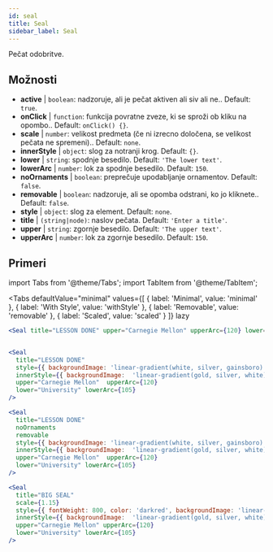 ```yaml
---
id: seal 
title: Seal
sidebar_label: Seal
---
```


Pečat odobritve.

## Možnosti

* __active__ | `boolean`: nadzoruje, ali je pečat aktiven ali siv ali ne.. Default: `true`.
* __onClick__ | `function`: funkcija povratne zveze, ki se sproži ob kliku na opombo.. Default: `onClick() {}`.
* __scale__ | `number`: velikost predmeta (če ni izrecno določena, se velikost pečata ne spremeni).. Default: `none`.
* __innerStyle__ | `object`: slog za notranji krog. Default: `{}`.
* __lower__ | `string`: spodnje besedilo. Default: `'The lower text'`.
* __lowerArc__ | `number`: lok za spodnje besedilo. Default: `150`.
* __noOrnaments__ | `boolean`: preprečuje upodabljanje ornamentov. Default: `false`.
* __removable__ | `boolean`: nadzoruje, ali se opomba odstrani, ko jo kliknete.. Default: `false`.
* __style__ | `object`: slog za element. Default: `none`.
* __title__ | `(string|node)`: naslov pečata. Default: `'Enter a title'`.
* __upper__ | `string`: zgornje besedilo. Default: `'The upper text'`.
* __upperArc__ | `number`: lok za zgornje besedilo. Default: `150`.


## Primeri

import Tabs from '@theme/Tabs';
import TabItem from '@theme/TabItem';

<Tabs
    defaultValue="minimal"
    values={[
        { label: 'Minimal', value: 'minimal' },
        { label: 'With Style', value: 'withStyle' },
        { label: 'Removable', value: 'removable' },
        { label: 'Scaled', value: 'scaled' }
    ]}
    lazy
>

<TabItem value="minimal">

```jsx live
<Seal title="LESSON DONE" upper="Carnegie Mellon" upperArc={120} lower="University" lowerArc={105} />
```

</TabItem>


<TabItem value="withStyle">

```jsx live

<Seal 
  title="LESSON DONE" 
  style={{ backgroundImage: 'linear-gradient(white, silver, gainsboro)'}}
  innerStyle={{ backgroundImage:  'linear-gradient(gold, silver, white)' }}
  upper="Carnegie Mellon"  upperArc={120} 
  lower="University" lowerArc={105}
/>
```

</TabItem>

<TabItem value="removable">

```jsx live
<Seal 
  title="LESSON DONE" 
  noOrnaments
  removable
  style={{ backgroundImage: 'linear-gradient(white, silver, gainsboro)'}}
  innerStyle={{ backgroundImage:  'linear-gradient(gold, silver, white)' }}
  upper="Carnegie Mellon"  upperArc={120} 
  lower="University" lowerArc={105}
/>
```

</TabItem>

<TabItem value="scaled">

```jsx live
<Seal 
  title="BIG SEAL" 
  scale={1.15}
  style={{ fontWeight: 800, color: 'darkred', backgroundImage: 'linear-gradient(white, silver, gainsboro)'}}
  innerStyle={{ backgroundImage:  'linear-gradient(gold, silver, white)' }}
  upper="Carnegie Mellon" upperArc={120} 
  lower="University" lowerArc={105}
/>
```

</TabItem>

</Tabs>
